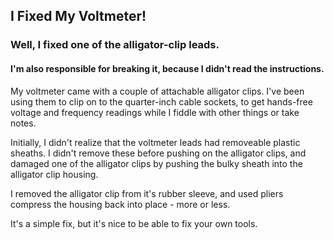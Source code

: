 ## I Fixed My Voltmeter!
### Well, I fixed one of the alligator-clip leads. 
#### I'm also responsible for breaking it, because I didn't read the instructions. 

My voltmeter came with a couple of attachable alligator clips. I've been using them to clip on to the quarter-inch cable sockets, to get hands-free voltage and frequency readings while I fiddle with other things or take notes. 

Initially, I didn't realize that the voltmeter leads had removeable plastic sheaths. I didn't remove these before pushing on the alligator clips, and damaged one of the alligator clips by pushing the bulky sheath into the alligator clip housing.

I removed the alligator clip from it's rubber sleeve, and used pliers compress the housing back into place - more or less. 

It's a simple fix, but it's nice to be able to fix your own tools. 
